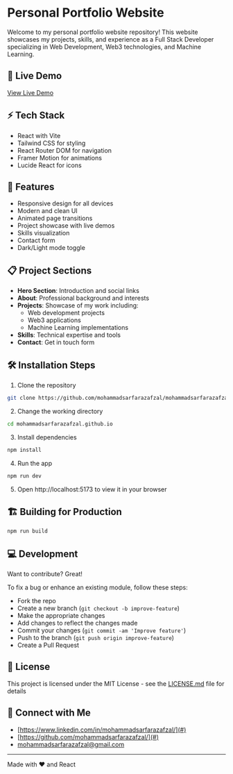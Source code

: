 # Personal Portfolio Website

Welcome to my personal portfolio website repository! This website showcases my projects, skills, and experience as a Full Stack Developer specializing in Web Development, Web3 technologies, and Machine Learning.

## 🚀 Live Demo
[View Live Demo]([#](https://mohammadsarfarazafzal.github.io/))

## ⚡ Tech Stack
- React with Vite
- Tailwind CSS for styling
- React Router DOM for navigation
- Framer Motion for animations
- Lucide React for icons

## 🎯 Features
- Responsive design for all devices
- Modern and clean UI
- Animated page transitions
- Project showcase with live demos
- Skills visualization
- Contact form
- Dark/Light mode toggle

## 📋 Project Sections
- **Hero Section**: Introduction and social links
- **About**: Professional background and interests
- **Projects**: Showcase of my work including:
  - Web development projects
  - Web3 applications
  - Machine Learning implementations
- **Skills**: Technical expertise and tools
- **Contact**: Get in touch form

## 🛠️ Installation Steps
1. Clone the repository
```bash
git clone https://github.com/mohammadsarfarazafzal/mohammadsarfarazafzal.github.io.git
```

2. Change the working directory
```bash
cd mohammadsarfarazafzal.github.io
```

3. Install dependencies
```bash
npm install
```

4. Run the app
```bash
npm run dev
```

5. Open http://localhost:5173 to view it in your browser

## 🏗️ Building for Production
```bash
npm run build
```

## 💻 Development
Want to contribute? Great!

To fix a bug or enhance an existing module, follow these steps:
- Fork the repo
- Create a new branch (`git checkout -b improve-feature`)
- Make the appropriate changes
- Add changes to reflect the changes made
- Commit your changes (`git commit -am 'Improve feature'`)
- Push to the branch (`git push origin improve-feature`)
- Create a Pull Request

## 📄 License
This project is licensed under the MIT License - see the [LICENSE.md](LICENSE.md) file for details

## 🤝 Connect with Me
- [https://www.linkedin.com/in/mohammadsarfarazafzal/](#)
- [https://github.com/mohammadsarfarazafzal/](#)
- [mohammadsarfarazafzal@gmail.com](#)

---
Made with ❤️ and React
